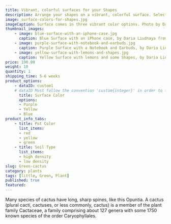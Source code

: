 ```yaml
---
title: Vibrant, colorful surfaces for your Shapes
description: Arrange your shapes on a vibrant, colorful surface. Select from three different color options
image: surface-colors-for-shapes.jpg
imageCaption: Surface comes in three vibrant color options. Photo by Daria Liudnaya from Pexels
thumbnail_images:
    - image: blue-surface-with-an-iphone-case.jpg
      caption: Blue Surface with an iPhone case, by Daria Liudnaya from Pexels
    - image: purple-surface-with-notebook-and-earbuds.jpg
      caption: Purple Surface with a Notebook and Earbuds, by Daria Liudnaya from Pexels
    - image: yellow-surface-with-lemons-and-shapes.jpg
      caption: Yellow Surface with lemons and some Shapes, by Daria Liudnaya from Pexels
price: 190.00
weight: 10
quantity: 1
shipping_time: 5-6 weeks
product_options:
    - dataID: custom1
    # dataID Must follow the convention 'custom{integer}' in order to fully integrate the options into the shopping cart
      title: Surface Color
      options:
      - Purple
      - Yellow
      - Blue
product_info_tabs:
    - title: Pot Color
      list_items:
      - red
      - yellow
      - green
    - title: Soil Type
      list_items:
      - high density
      - low density
slug: Green-cactus
category: plants
tags: [little, Green, Plant]
published: true
featured:
---
```


Many species of cactus have long, sharp spines, like this Opuntia. A cactus (plural cacti, cactuses, or less commonly, cactus) is a member of the plant family Cactaceae, a family comprising about 127 genera with some 1750 known species of the order Caryophyllales.